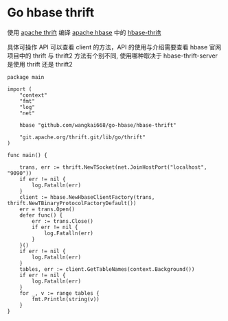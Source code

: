 # Go hbase thrift

使用 [apache thrift](https://github.com/apache/thrift) 编译 [apache hbase](https://github.com/apache/hbase) 中的 [hbase-thrift](https://github.com/apache/hbase/tree/master/hbase-thrift)

具体可操作 API 可以查看 client 的方法，API 的使用与介绍需要查看 hbase 官网
项目中的 thrift 与 thrift2 方法有个别不同, 使用哪种取决于 hbase-thrift-server 是使用 thrift 还是 thrift2

```golang
package main

import (
	"context"
	"fmt"
	"log"
	"net"

	hbase "github.com/wangkai668/go-hbase/hbase-thrift"

	"git.apache.org/thrift.git/lib/go/thrift"
)

func main() {

	trans, err := thrift.NewTSocket(net.JoinHostPort("localhost", "9090"))
	if err != nil {
		log.Fatalln(err)
	}
	client := hbase.NewHbaseClientFactory(trans, thrift.NewTBinaryProtocolFactoryDefault())
	err = trans.Open()
	defer func() {
		err := trans.Close()
		if err != nil {
			log.Fatalln(err)
		}
	}()
	if err != nil {
		log.Fatalln(err)
	}
	tables, err := client.GetTableNames(context.Background())
	if err != nil {
		log.Fatalln(err)
	}
	for _, v := range tables {
		fmt.Println(string(v))
	}
}

```
